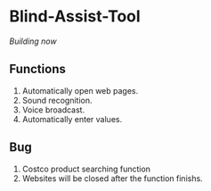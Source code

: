 # Blind-Assist-Tool

_Building now_

## Functions

1. Automatically open web pages.
2. Sound recognition.
3. Voice broadcast.
4. Automatically enter values.


## Bug

1. Costco product searching function
2. Websites will be closed after the function finishs.
